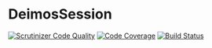 # DeimosSession

[![Scrutinizer Code Quality](https://scrutinizer-ci.com/g/REZ1DENT3/DeimosSession/badges/quality-score.png?b=master)](https://scrutinizer-ci.com/g/REZ1DENT3/DeimosSession/?branch=master)
[![Code Coverage](https://scrutinizer-ci.com/g/REZ1DENT3/DeimosSession/badges/coverage.png?b=master)](https://scrutinizer-ci.com/g/REZ1DENT3/DeimosSession/?branch=master)
[![Build Status](https://scrutinizer-ci.com/g/REZ1DENT3/DeimosSession/badges/build.png?b=master)](https://scrutinizer-ci.com/g/REZ1DENT3/DeimosSession/build-status/master)
